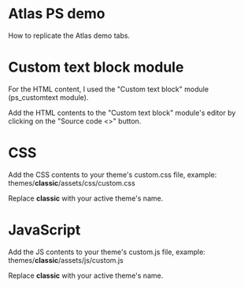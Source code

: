 # Atlas PS demo

How to replicate the Atlas demo tabs.

# Custom text block module

For the HTML content, I used the "Custom text block" module (ps_customtext module).

Add the HTML contents to the "Custom text block" module's editor by clicking on the "Source code <>" button.

# CSS

Add the CSS contents to your theme's custom.css file, example: themes/**classic**/assets/css/custom.css

Replace **classic** with your active theme's name.

# JavaScript

Add the JS contents to your theme's custom.js file, example: themes/**classic**/assets/js/custom.js

Replace **classic** with your active theme's name.
